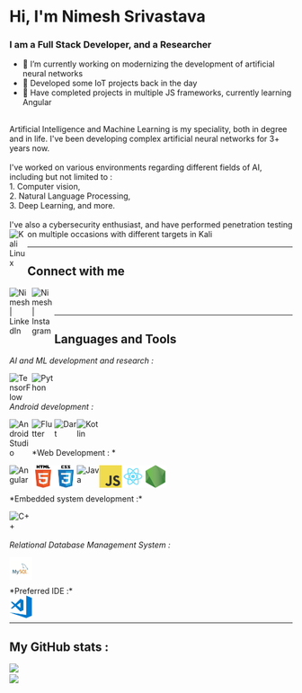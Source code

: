 # Hi, I'm Nimesh Srivastava

### I am a Full Stack Developer, and a Researcher
- 🔭 I’m currently working on modernizing the development of artificial neural networks
- 🦖 Developed some IoT projects back in the day
- 🌱 Have completed projects in multiple JS frameworks, currently learning Angular

<br />
Artificial Intelligence and Machine Learning is my speciality, both in degree and in life. I've been developing complex artificial neural networks for 3+ years now.  <br />
<br />
I've worked on various environments regarding different fields of AI, including but not limited to :<br />
      1. Computer vision,<br />
      2. Natural Language Processing,<br />
      3. Deep Learning, and more.

<br />
<br />
I've also a cybersecurity enthusiast, and have performed penetration testing on multiple occasions with different targets in Kali<img align="left" alt="Kali Linux" width="32px" src="https://img.icons8.com/color/2x/kali-linux.png" />

<br />

***

## Connect with me

[<img align="left" alt="Nimesh | LinkedIn" width="40px" src="https://img.icons8.com/fluent/72/linkedin.png" />](https://www.linkedin.com/in/nimesh-srivastava-927b56129)
[<img align="left" alt="Nimesh | Instagram" width="40px" src="https://img.icons8.com/fluent/72/instagram-new.png" />](https://www.instagram.com/nimesh_srivastava/)

<br />
<br />

***

## Languages and Tools

*AI and ML development and research :* <br />

<img align="left" alt="TensorFlow" width="40px" src="https://img.icons8.com/color/2x/tensorflow.png" /> <img align="left" alt="Python" width="40px" src="https://img.icons8.com/color/72/python.png" /> <br /> <br />
<br /> *Android development :* <br />

<img align="left" alt="Android Studio" width="40px" src="https://img.icons8.com/plasticine/72/android-os.png" /> <img align="left" alt="Flutter" width="40px" src="https://img.icons8.com/color/72/flutter.png" />
<img align="left" alt="Dart" width="40px" src="https://img.icons8.com/color/2x/dart.png" />
<img align="left" alt="Kotlin" width="40px" src="https://img.icons8.com/color/72/kotlin.png" /> <br /> <br />
<br /> *Web Development : * <br />

<img align="left" alt="Angular" width="40px" src="https://img.icons8.com/color/72/angularjs.png" />
<img align="left" alt="HTML5" width="40px" src="https://raw.githubusercontent.com/github/explore/80688e429a7d4ef2fca1e82350fe8e3517d3494d/topics/html/html.png" />
<img align="left" alt="CSS" width="40px" src="https://raw.githubusercontent.com/github/explore/80688e429a7d4ef2fca1e82350fe8e3517d3494d/topics/css/css.png" />
<img align="left" alt="Java" width="40px" src="https://img.icons8.com/color/72/java-coffee-cup-logo.png" />
<img align="left" alt="JavaScript" width="40px" src="https://raw.githubusercontent.com/github/explore/80688e429a7d4ef2fca1e82350fe8e3517d3494d/topics/javascript/javascript.png" />
<img align="left" alt="React" width="40px" src="https://raw.githubusercontent.com/github/explore/80688e429a7d4ef2fca1e82350fe8e3517d3494d/topics/react/react.png" />
<img align="left" alt="Node.js" width="40px" src="https://raw.githubusercontent.com/github/explore/80688e429a7d4ef2fca1e82350fe8e3517d3494d/topics/nodejs/nodejs.png" /> <br /><br />
<br /> *Embedded system development :* <br />

<img align="left" alt="C++" width="40px" src="https://img.icons8.com/color/72/c-plus-plus-logo.png" /> <br /><br />
<br /> *Relational Database Management System :* <br />

<img align="left" alt="MySQL" width="40px" src="https://raw.githubusercontent.com/github/explore/80688e429a7d4ef2fca1e82350fe8e3517d3494d/topics/mysql/mysql.png" />
<br /><br />
<br /> *Preferred IDE :* <br />

<img align="left" alt="Visual Studio Code" width="40px" src="https://raw.githubusercontent.com/github/explore/80688e429a7d4ef2fca1e82350fe8e3517d3494d/topics/visual-studio-code/visual-studio-code.png" />

<br />
<br />

***

## My GitHub stats :

<img align="centre" src="https://github-readme-stats.vercel.app/api?username=Nimesh-Srivastava&count_private=true&show_icons=true&theme=dark&hide_title=true" />

<br />

<img align="centre" src="https://github-readme-stats.vercel.app/api/top-langs/?username=Nimesh-Srivastava&layout=compact" />

